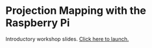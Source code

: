Projection Mapping with the Raspberry Pi
========================================

Introductory workshop slides. [Click here to launch.](http://kr15h.github.io/click-fest-2014-slides)
